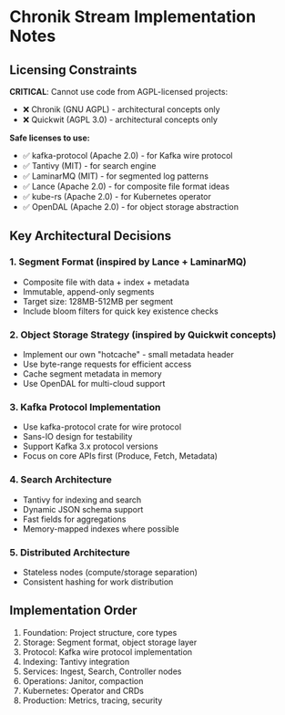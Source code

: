 # Chronik Stream Implementation Notes

## Licensing Constraints
**CRITICAL**: Cannot use code from AGPL-licensed projects:
- ❌ Chronik (GNU AGPL) - architectural concepts only
- ❌ Quickwit (AGPL 3.0) - architectural concepts only

**Safe licenses to use:**
- ✅ kafka-protocol (Apache 2.0) - for Kafka wire protocol
- ✅ Tantivy (MIT) - for search engine
- ✅ LaminarMQ (MIT) - for segmented log patterns
- ✅ Lance (Apache 2.0) - for composite file format ideas
- ✅ kube-rs (Apache 2.0) - for Kubernetes operator
- ✅ OpenDAL (Apache 2.0) - for object storage abstraction

## Key Architectural Decisions

### 1. Segment Format (inspired by Lance + LaminarMQ)
- Composite file with data + index + metadata
- Immutable, append-only segments
- Target size: 128MB-512MB per segment
- Include bloom filters for quick key existence checks

### 2. Object Storage Strategy (inspired by Quickwit concepts)
- Implement our own "hotcache" - small metadata header
- Use byte-range requests for efficient access
- Cache segment metadata in memory
- Use OpenDAL for multi-cloud support

### 3. Kafka Protocol Implementation
- Use kafka-protocol crate for wire protocol
- Sans-IO design for testability
- Support Kafka 3.x protocol versions
- Focus on core APIs first (Produce, Fetch, Metadata)

### 4. Search Architecture
- Tantivy for indexing and search
- Dynamic JSON schema support
- Fast fields for aggregations
- Memory-mapped indexes where possible

### 5. Distributed Architecture
- Stateless nodes (compute/storage separation)
- Consistent hashing for work distribution

## Implementation Order
1. Foundation: Project structure, core types
2. Storage: Segment format, object storage layer
3. Protocol: Kafka wire protocol implementation
4. Indexing: Tantivy integration
5. Services: Ingest, Search, Controller nodes
6. Operations: Janitor, compaction
7. Kubernetes: Operator and CRDs
8. Production: Metrics, tracing, security